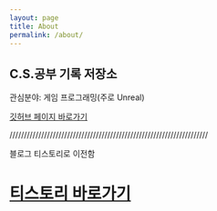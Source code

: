 ```yaml
---
layout: page
title: About
permalink: /about/
---
```


## C.S.공부 기록 저장소

관심분야: 게임 프로그래밍(주로 Unreal)

[깃허브 페이지 바로가기](https://igh01gi.github.io/about/)

/////////////////////////////////////////////////////////////////////  

블로그 티스토리로 이전함  
# [티스토리 바로가기](https://igh01ti.tistory.com/)
